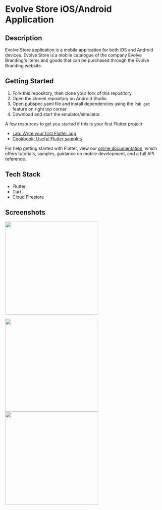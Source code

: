 # Evolve Store iOS/Android Application

## Description
Evolve Store application is a mobile application for both iOS and Android devices.
Evolve Store is a mobile catalogue of the company Evolve Branding's items and goods that can be purchased through the Evolve Branding website.

## Getting Started

1. Fork this repository, then clone your fork of this repository.
2. Open the cloned repository on Android Studio.
3. Open pubspec.yaml file and install dependencies using the `Pub get` feature on right top corner.
4. Download and start the emulator/simulator.


A few resources to get you started if this is your first Flutter project:

- [Lab: Write your first Flutter app](https://flutter.dev/docs/get-started/codelab)
- [Cookbook: Useful Flutter samples](https://flutter.dev/docs/cookbook)

For help getting started with Flutter, view our
[online documentation](https://flutter.dev/docs), which offers tutorials,
samples, guidance on mobile development, and a full API reference.


## Tech Stack
- Flutter
- Dart
- Cloud Firestore

## Screenshots
<img src="https://github.com/sunny-jang/evolve_store/blob/master/evolve_store/screenshots/Screenshot_1594252985.png?raw=true" width="300">

<img src="https://github.com/sunny-jang/evolve_store/blob/master/evolve_store/screenshots/Screenshot_1594253003.png?raw=true" width="300"><img src="https://github.com/sunny-jang/evolve_store/blob/master/evolve_store/screenshots/Screenshot_1594253168.png?raw=true" width="300">
